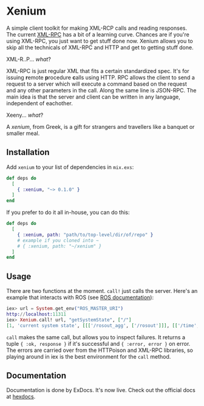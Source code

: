 # Xenium

A simple client toolkit for making XML-RCP calls and reading responses.
The current [XML-RPC](https://github.com/ewildgoose/elixir-xml_rpc)
has a bit of a learning curve. Chances are if you're using XML-RPC, you just
want to get stuff done now. Xenium allows you to skip all the technicals of
XML-RPC and HTTP and get to getting stuff done.

XML-R..P... _what_?

XML-RPC is just regular XML that fits a certain standardized spec. It's for
issuing **r**emote **p**rocedure **c**alls using HTTP. RPC allows the client to send
a request to a server which will execute a command based on the request and
any other parameters in the call. Along the same line is JSON-RPC. The main
idea is that the server and client can be written in any language, independent
of eachother.

Xeeny... _what_?

A _xenium_, from Greek, is a gift for strangers and travellers like a banquet
or smaller meal.

## Installation

Add `xenium` to your list of dependencies in `mix.exs`:

```elixir
def deps do
  [
    { :xenium, "~> 0.1.0" }
  ]
end
```

If you prefer to do it all in-house, you can do this:

```elixir
def deps do
  [
    { :xenium, path: "path/to/top-level/dir/of/repo" }
    # example if you cloned into ~
    # { :xenium, path: "~/xenium" }
  ]
end
```

## Usage

There are two functions at the moment. `call!` just calls the server. Here's
an example that interacts with ROS (see 
[ROS documentation](http://wiki.ros.org/ROS/Technical%20Overview)):

```elixir
iex> url = System.get_env("ROS_MASTER_URI")
http://localhost:11311
iex> Xenium.call! url, "getSystemState", ["/"]
[1, 'current system state', [[['/rosout_agg', ['/rosout']]], [['/time', ['/rosout']], ['/rosout', ['/rosout']], ['/clock', ['/rosout']]], [['/rosout/set_logger_level', ['/rosout']], ['/rosout/get_loggers', ['/rosout']]]]]
```

`call` makes the same call, but allows you to inspect failures. It returns a
tuple `{ :ok, response }` if it's successful and `{ :error, error }` on error.
The errors are carried over from the HTTPoison and XML-RPC libraries, so playing
around in iex is the best environment for the `call` method.

## Documentation

Documentation is done by ExDocs. It's now live. Check out the official docs at
[hexdocs](http://hexdocs.pm/xenium).
